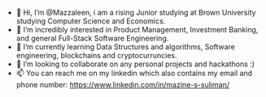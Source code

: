 - 👋 Hi, I’m @Mazzaleen, i am a rising Junior studying at Brown University studying Computer Science and Economics.
- 👀 I’m incredibly interested in Product Management, Investment Banking, and general Full-Stack Software Engineering.
- 🌱 I’m currently learning Data Structures and algorithms, Software engineering, blockchains and cryptocurruncies. 
- 💞️ I’m looking to collaborate on any personal projects and hackathons :) 
- 📫  You can reach me on my linkedin which also contains my email and phone number: https://www.linkedin.com/in/mazine-s-suliman/

<!---
Mazzaleen/Mazzaleen is a ✨ special ✨ repository because its `README.md` (this file) appears on your GitHub profile.
You can click the Preview link to take a look at your changes.
--->
